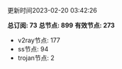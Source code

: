 更新时间2023-02-20 03:42:26

**总订阅: 73**
**总节点: 899**
**有效节点: 273**
- v2ray节点: 177
- ss节点: 94
- trojan节点: 2
